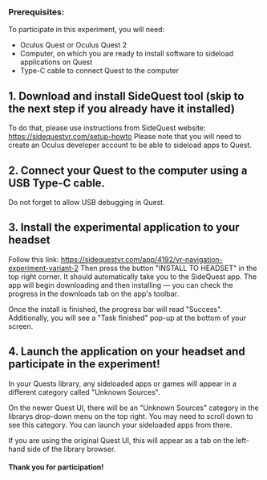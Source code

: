 ### Prerequisites:
To participate in this experiment, you will need:
- Oculus Quest or Oculus Quest 2
- Computer, on which you are ready to install software to sideload applications on Quest
- Type-C cable to connect Quest to the computer

##  1. Download and install SideQuest tool (skip to the next step if you already have it installed)

To do that, please use instructions from SideQuest website: https://sidequestvr.com/setup-howto
Please note that you will need to create an Oculus developer account to be able to sideload apps to Quest.

## 2. Connect your Quest to the computer using a USB Type-C cable. 
Do not forget to allow USB debugging in Quest.

## 3. Install the experimental application to your headset

Follow this link: https://sidequestvr.com/app/4192/vr-navigation-experiment-variant-2
Then press the button "INSTALL TO HEADSET" in the top right corner. It should automatically take you to the SideQuest app. The app will begin downloading and then installing — you can check the progress in the downloads tab on the app's toolbar.

Once the install is finished, the progress bar will read "Success". Additionally, you will see a "Task finished" pop-up at the bottom of your screen.

## 4. Launch the application on your headset and participate in the experiment!

In your Quests library, any sideloaded apps or games will appear in a different category called "Unknown Sources". 

On the newer Quest UI, there will be an "Unknown Sources" category in the librarys drop-down menu on the top right. You may need to scroll down to see this category. You can launch your sideloaded apps from there.

If you are using the original Quest UI, this will appear as a tab on the left-hand side of the library browser. 

#### Thank you for participation!
